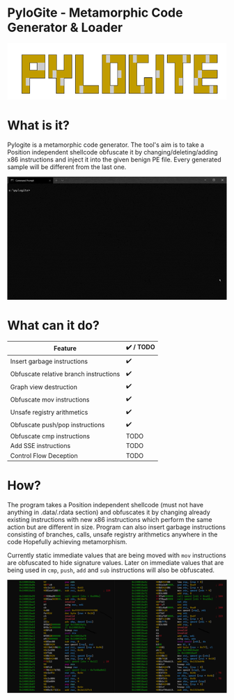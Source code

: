# PyloGite - Metamorphic Code Generator &amp; Loader


![](png/pylogite.PNG)

# What is it?

Pylogite is a metamorphic code generator. The tool's aim is to take a Position independent shellcode obfuscate it by changing/deleting/adding x86 instructions and inject it into the given benign PE file. Every generated sample will be different from the last one.

![](png/pylogite.gif)

# What can it do?

| Feature  | :heavy_check_mark: / TODO |
| ------------- | ------------- |
| Insert garbage instructions  | :heavy_check_mark: |
| Obfuscate relative branch instructions  | :heavy_check_mark:  |
| Graph view destruction | :heavy_check_mark: |
| Obfuscate mov instructions  | :heavy_check_mark:  |
| Unsafe registry arithmetics | :heavy_check_mark: |
| Obfuscate push/pop instructions | :heavy_check_mark: |
| Obfuscate cmp instructions | TODO |
| Add SSE instructions | TODO |
| Control Flow Deception | TODO |

# How?

The program takes a Position independent shellcode (must not have anything in .data/.rdata section) and obfuscates it by changing already existing instructions with new x86 instructions which perform the same action but are different in size. Program can also insert garbage instructions consisting of branches, calls, unsafe registry arithmetics anywhere in the code Hopefully achieving metamorphism.

Currently static immediate values that are being moved with `mov` instructions are obfuscated to hide signature values. Later on immediate values that are being used in `cmp`, `push`, `add` and `sub` instructions will also be obfuscated.

![](png/pylogite_diff.PNG)
